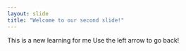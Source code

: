 ```yaml
---
layout: slide
title: "Welcome to our second slide!"
---
```

This is a new learning for me
Use the left arrow to go back!
